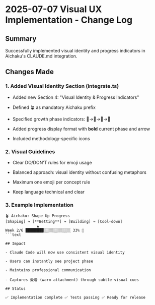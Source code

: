 # 2025-07-07 Visual UX Implementation - Change Log

## Summary

Successfully implemented visual identity and progress indicators in Aichaku's
CLAUDE.md integration.

## Changes Made

### 1. Added Visual Identity Section (integrate.ts)

- Added new Section 4: "Visual Identity & Progress Indicators"

- Defined 🪴 as mandatory Aichaku prefix

- Specified growth phase indicators: 🌱→🌿→🌳→🍃

- Added progress display format with **bold** current phase and arrow

- Included methodology-specific icons

### 2. Visual Guidelines

- Clear DO/DON'T rules for emoji usage

- Balanced approach: visual identity without confusing metaphors

- Maximum one emoji per concept rule

- Keep language technical and clear

### 3. Example Implementation

````text
🪴 Aichaku: Shape Up Progress
[Shaping] → [**Betting**] → [Building] → [Cool-down]
              ▲
Week 2/6 ████████░░░░░░░░░░░░ 33% 🌿
```text

## Impact

- Claude Code will now use consistent visual identity

- Users can instantly see project phase

- Maintains professional communication

- Captures 愛着 (warm attachment) through subtle visual cues

## Status

✅ Implementation complete ✅ Tests passing ✅ Ready for release
````
